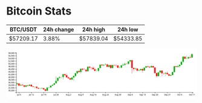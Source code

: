 # Bitcoin Stats

BTC/USDT|24h change|24h high|24h low|
|---|---|---|---|
|$57209.17|3.88%|$57839.04|$54333.85|

<img src="./chart.svg">
